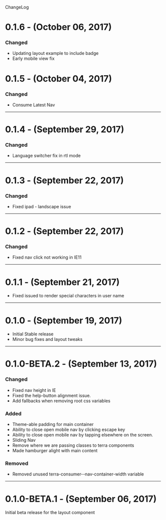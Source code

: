 ChangeLog
# 0.1.6 - (October 06, 2017)

### Changed
- Updating layout example to include badge
- Early mobile view fix

# 0.1.5 - (October 04, 2017)

### Changed
- Consume Latest Nav

-----------------

# 0.1.4 - (September 29, 2017)

### Changed
- Language switcher fix in rtl mode

-----------------

# 0.1.3 - (September 22, 2017)

### Changed
- Fixed ipad - landscape issue

-----------------

# 0.1.2 - (September 22, 2017)

### Changed
- Fixed nav click not working in IE11

-----------------


# 0.1.1 - (September 21, 2017)
- Fixed issued to render special characters in user name

-----------------

# 0.1.0 - (September 19, 2017)
- Initial Stable release
- Minor bug fixes and layout tweaks

-----------------

# 0.1.0-BETA.2 - (September 13, 2017)

### Changed
- Fixed nav height in IE
- Fixed the help-button alignment issue.
- Add fallbacks when removing root css variables

### Added
- Theme-able padding for main container
- Ability to close open mobile nav by clicking escape key
- Ability to close open mobile nav by tapping elsewhere on the screen.
- Sliding Nav
- Remove where we are passing classes to terra components
- Made hamburger alight with main content

### Removed
- Removed unused terra-consumer--nav-container-width variable

-----------------


# 0.1.0-BETA.1 - (September 06, 2017)

Initial beta release for the layout component
